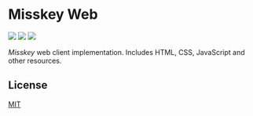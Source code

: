 Misskey Web
===========

[![][travis-badge]][travis-link]
[![][dependencies-badge]][dependencies-link]
[![][mit-badge]][mit]

*Misskey* web client implementation.
Includes HTML, CSS, JavaScript and other resources.

License
-------
[MIT](LICENSE)

[mit]:                http://opensource.org/licenses/MIT
[mit-badge]:          https://img.shields.io/badge/license-MIT-444444.svg?style=flat-square
[travis-link]:        https://travis-ci.org/syuilo/misskey-web
[travis-badge]:       http://img.shields.io/travis/syuilo/misskey-web.svg?style=flat-square
[dependencies-link]:  https://gemnasium.com/syuilo/misskey-web
[dependencies-badge]: https://img.shields.io/gemnasium/syuilo/misskey-web.svg?style=flat-square
